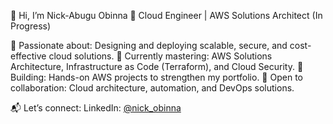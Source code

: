 👋 Hi, I’m Nick-Abugu Obinna
🚀 Cloud Engineer | AWS Solutions Architect (In Progress)

🔹 Passionate about: Designing and deploying scalable, secure, and cost-effective cloud solutions.
🔹 Currently mastering: AWS Solutions Architecture, Infrastructure as Code (Terraform), and Cloud Security.
🔹 Building: Hands-on AWS projects to strengthen my portfolio.
🔹 Open to collaboration: Cloud architecture, automation, and DevOps solutions.

📬 Let’s connect: LinkedIn: [@nick_obinna](https://www.linkedin.com/in/nick-obinna-347443357/)
